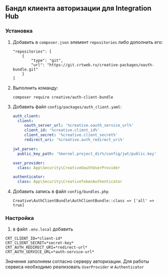 Бандл клиента авторизации для Integration Hub
-
### Установка

1. Добавить в `composer.json` элемент `repositories` либо дополнить его:
    ```
    "repositories": [
        {
            "type": "git",
            "url": "https://git.crtweb.ru/creative-packages/oauth-bundle.git"
        }
    ]
    ```
2. Выполнить команду:
    ```
    composer require creative/auth-client-bundle
    ```

3. Добавить файл `config/packages/auth_client.yaml`:
    ```yaml
    auth_client:
      client:
         oauth_server_url: '%creative.oauth_service_url%'
         client_id: '%creative.client_id%'
         client_secret: '%creative.client_secret%'
         redirect_uri: '%creative.auth_redirect_uri%'

   jwt_parser:
      public_key_path: '%kernel.project_dir%/config/jwt/public.key'

   user_provider:
      class: App\Security\CreativeOauthUserProvider

   authenticator:
      class: App\Security\CreativeTokenAuthenticator
    ```

4. Добавить запись в файл `config/bundles.php`
    ```
   Creative\AuthClientBundle\AuthClientBundle::class => ['all' => true]
   ```

### Настройка 
1. в файл `.env.local` добавить 
````
CRT_CLIENT_ID=*client-id*
CRT_CLIENT_SECRET=*secret-key*
CRT_AUTH_REDIRECT_URI=*redirect-url*
CRT_AUTH_SERVICE_URL=*auth-service-url*
````
Значения заполняем согласно серверу авторизации.
Для работы сервиса необходимо реализовать `UserProvider` и `Authenticator`
